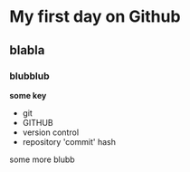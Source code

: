 # My first day on Github
## blabla
### blubblub
**some key**
- git
- GITHUB
- version control
- repository 'commit'
hash

some more blubb

